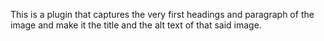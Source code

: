 This is a plugin that captures the very first headings and paragraph of the image and make it the title and the alt text of that said image.
